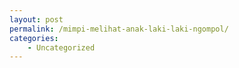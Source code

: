 ```yaml
---
layout: post
permalink: /mimpi-melihat-anak-laki-laki-ngompol/
categories:
    - Uncategorized
---
```


